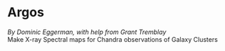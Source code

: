 # Argos
*By Dominic Eggerman, with help from Grant Tremblay*  
Make X-ray Spectral maps for Chandra observations of Galaxy Clusters
